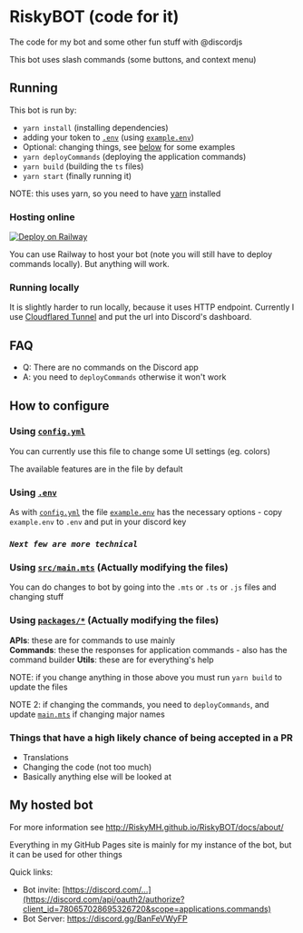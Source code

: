 # RiskyBOT (code for it)

The code for my bot and some other fun stuff with @discordjs  

This bot uses slash commands (some buttons, and context menu)

## Running

This bot is run by:

* `yarn install` (installing dependencies)
* adding your token to [`.env`](.env) (using [`example.env`](example.env))
* Optional: changing things, see [below](#how-to-configure) for some examples
* `yarn deployCommands` (deploying the application commands)
* `yarn build` (building the `ts` files)
* `yarn start` (finally running it)

NOTE: this uses yarn, so you need to have [yarn](https://yarnpkg.com/getting-started/install) installed


### Hosting online

[![Deploy on Railway](https://railway.app/button.svg)](https://railway.app/new/template/3bvOGj?referralCode=4kwikB)

You can use Railway to host your bot (note you will still have to deploy commands locally). But anything will work.


### Running locally

It is slightly harder to run locally, because it uses HTTP endpoint. Currently I use [Cloudflared Tunnel](https://blog.cloudflare.com/tunnel-for-everyone/) and put the url into Discord's dashboard.

## FAQ

* Q: There are no commands on the Discord app
* A: you need to `deployCommands` otherwise it won't work

## How to configure

### Using [`config.yml`](./config.yml)

You can currently use this file to change some UI settings (eg. colors)

The available features are in the file by default

### Using [`.env`](./.env)

As with [`config.yml`](./config.yml) the file [`example.env`](./example.env) has the necessary options - copy `example.env` to `.env` and put in your discord key

### *`Next few are more technical`*

### Using [`src/main.mts`](./src/main.mts) (Actually modifying the files)

You can do changes to bot by going into the `.mts` or `.ts` or `.js` files and changing stuff

### Using [`packages/*`](./packages) (Actually modifying the files)

**APIs**: these are for commands to use mainly\
**Commands**: these the responses for application commands - also has the command builder
**Utils**: these are for everything's help

NOTE: if you change anything in those above you must run `yarn build` to update the files

NOTE 2: if changing the commands, you need to `deployCommands`, and update [`main.mts`](./src/main.mts) if changing major names


### Things that have a high likely chance of being accepted in a PR

* Translations
* Changing the code (not too much)
* Basically anything else will be looked at

## My hosted bot

For more information see <http://RiskyMH.github.io/RiskyBOT/docs/about/>  

Everything in my GitHub Pages site is mainly for my instance of the bot, but it can be used for other things

Quick links:

* Bot invite: [https://discord.com/...](https://discord.com/api/oauth2/authorize?client_id=780657028695326720&scope=applications.commands)
* Bot Server: <https://discord.gg/BanFeVWyFP>
